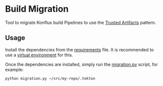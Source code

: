 # Build Migration

Tool to migrate Konflux build Pipelines to use the [Trusted
Artifacts](https://konflux-ci.dev/architecture/ADR/0036-trusted-artifacts.html) pattern.

## Usage

Install the dependencies from the [requirements](./requirements.txt) file. It is recommended to use
a [virtual environment](https://docs.python.org/3/library/venv.html) for this.

Once the dependencies are installed, simply run the [migration.py](./migration.py) script, for
example:

```bash
python migration.py ~/src/my-repo/.tekton
```
